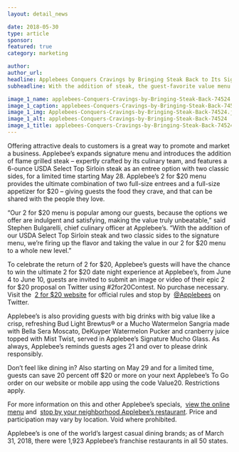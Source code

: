 ```yaml
---
layout: detail_news

date: 2018-05-30
type: article
sponsor:
featured: true
category: marketing        

author:  
author_url: 
headline: Applebees Conquers Cravings by Bringing Steak Back to Its Signature 2 for 20 Menu for a Limited Time
subheadline: With the addition of steak, the guest-favorite value menu is now an even better deal

image_1_name: applebees-Conquers-Cravings-by-Bringing-Steak-Back-74524
image_1_caption: applebees-Conquers-Cravings-by-Bringing-Steak-Back-74524
image_1_img: Applebees-Conquers-Cravings-by-Bringing-Steak-Back-74524.jpg
image_1_alt: applebees-Conquers-Cravings-by-Bringing-Steak-Back-74524
image_1_title: applebees-Conquers-Cravings-by-Bringing-Steak-Back-74524
---
```

	
Offering attractive deals to customers is a great way to promote and market a business. Applebee&rsquo;s expands signature&nbsp;menu and introduces the addition of flame grilled steak &ndash; expertly crafted by its culinary team, and features a 6-ounce USDA Select Top Sirloin steak as an entree option with two classic sides, for a limited time starting May 28. Applebee&rsquo;s 2 for $20 menu provides the ultimate combination of two full-size entrees and a full-size appetizer for $20 &ndash; giving guests the food they crave, and that can be shared with the people they love.

<!--more-->&ldquo;Our 2 for $20 menu is popular among our guests, because the options we offer are indulgent and satisfying, making the value truly unbeatable,&rdquo; said Stephen Bulgarelli, chief culinary officer at Applebee&rsquo;s. &ldquo;With the addition of our USDA Select Top Sirloin steak and two classic sides to the signature menu, we&rsquo;re firing up the flavor and taking the value in our 2 for $20 menu to a whole new level.&rdquo;

To celebrate the return of 2 for $20, Applebee&rsquo;s guests will have the chance to win the ultimate 2 for $20 date night experience at Applebee&rsquo;s, from June 4 to June 10, guests are invited to submit an image or video of their epic 2 for $20 proposal on Twitter using #2for20Contest. No purchase necessary. Visit the&nbsp;
[2 for $20 website](https://www.applebees.com/en/specials/2-for-20/steak)&nbsp;for official rules and stop by&nbsp;
[@Applebees](https://twitter.com/Applebees)&nbsp;on Twitter.

Applebee&rsquo;s is also providing guests with big drinks with big value like a crisp, refreshing Bud Light Brewtus&reg; or a Mucho Watermelon Sangria made with Bella Sera Moscato, DeKuyper Watermelon Pucker and cranberry juice topped with Mist Twist, served in Applebee&rsquo;s Signature Mucho Glass. As always, Applebee&rsquo;s reminds guests ages 21 and over to please drink responsibly.

Don&rsquo;t feel like dining in? Also starting on May 29 and for a limited time, guests can save 20 percent off $20 or more on your next Applebee&rsquo;s To Go order on our website or mobile app using the code&nbsp;Value20. Restrictions apply.

For more information on this and other Applebee&rsquo;s specials,&nbsp;
[view the online menu](https://www.applebees.com/menu)&nbsp;and&nbsp;
[stop by your neighborhood Applebee&rsquo;s restaurant](https://www.applebees.com/locations). Price and participation may vary by location. Void where prohibited.

Applebee&rsquo;s is one of the world&rsquo;s largest casual dining brands; as of March 31, 2018, there were 1,923 Applebee&rsquo;s franchise restaurants in all 50 states.